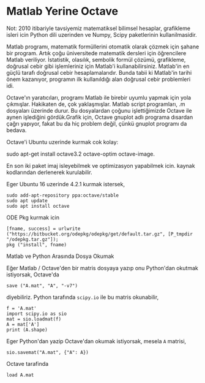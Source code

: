 # Matlab Yerine Octave

Not: 2010 itibariyle tavsiyemiz matematiksel bilimsel hesaplar,
grafikleme isleri icin Python dili uzerinden ve Numpy, Scipy
paketlerinin kullanilmasidir.

Matlab programı, matematik formüllerini otomatik olarak çözmek için
şahane bir program. Artık çoğu üniversitede matematik dersleri için
öğrencilere Matlab veriliyor. İstatistik, olasılık, sembolik formül
çözümü, grafikleme, doğrusal cebir gibi işlemleriniz için Matlab'i
kullanabilirsiniz. Matlab'in en güçlü tarafı doğrusal cebir
hesaplamalarıdır. Bunda tabii ki Matlab'in tarihi önem kazanıyor,
programın ilk kullanıldığı alan doğrusal cebir problemleri idi.

Octave'ın yaratıcıları, programı Matlab ile birebir uyumlu yapmak için
yola çıkmışlar. Hakikaten de, çok yaklaşmışlar. Matlab script
programları, .m dosyaları üzerinde durur. Bu dosyalardan çoğunu
işlettiğimizde Octave ile aynen işlediğini gördük.Grafik için, Octave
gnuplot adlı programa dısardan çağrı yapıyor, fakat bu da hiç problem
değil, çünkü gnuplot programı da bedava.  

Octave'i Ubuntu uzerinde kurmak cok kolay: 

sudo apt-get install octave3.2  octave-optim octave-image. 

En son iki paket imaj isleyebilmek ve optimizasyon yapabilmek
icin. kaynak kodlarından derlenerek kurulabilir. 

Eger Ubuntu 16 uzerinde 4.2.1 kurmak istersek,

```
sudo add-apt-repository ppa:octave/stable
sudo apt update
sudo apt install octave
```

ODE Pkg kurmak icin

```
[fname, success] = urlwrite ("https://bitbucket.org/odepkg/odepkg/get/default.tar.gz", [P_tmpdir "/odepkg.tar.gz"]);
pkg ("install", fname)
```

Matlab ve Python Arasında Dosya Okumak

Eğer Matlab / Octave'den bir matris dosyaya yazıp onu Python'dan
okutmak istiyorsak, Octave'da

```
save ("A.mat", "A", "-v7")
```

diyebiliriz. Python tarafında `scipy.io` ile bu matris okunabilir,

```
f = 'A.mat'
import scipy.io as sio
mat = sio.loadmat(f)
A = mat['A']
print (A.shape)
```

Eger Python'dan yazip Octave'dan okumak istiyorsak, mesela `A` matrisi,

```
sio.savemat("A.mat", {"A": A})
```

Octave tarafinda

```
load A.mat
```
